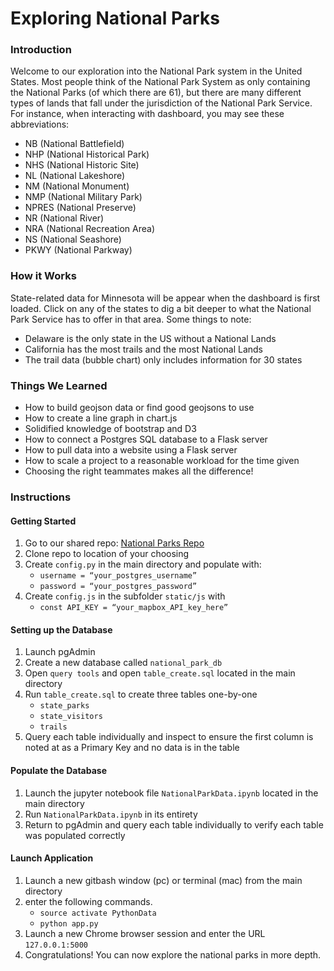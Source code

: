# Exploring National Parks

### Introduction
Welcome to our exploration into the National Park system in the United States.  Most people think of the National Park System as only containing the National Parks (of which there are 61), but there are many different types of lands that fall under the jurisdiction of the National Park Service.  For instance, when interacting with dashboard, you may see these abbreviations: <br>
* NB (National Battlefield)
* NHP (National Historical Park)
* NHS (National Historic Site)
* NL (National Lakeshore)
* NM (National Monument)
* NMP (National Military Park)
* NPRES (National Preserve)
* NR (National River)
* NRA (National Recreation Area)
* NS (National Seashore)
* PKWY (National Parkway)

### How it Works
State-related data for Minnesota will be appear when the dashboard is first loaded.  Click on any of the states to dig a bit deeper to what the National Park Service has to offer in that area.
Some things to note:
* Delaware is the only state in the US without a National Lands
* California has the most trails and the most National Lands
* The trail data (bubble chart) only includes information for 30 states 

### Things We Learned
* How to build geojson data or find good geojsons to use
* How to create a line graph in chart.js
* Solidified knowledge of bootstrap and D3
* How to connect a Postgres SQL database to a Flask server
* How to pull data into a website using a Flask server
* How to scale a project to a reasonable workload for the time given
* Choosing the right teammates makes all the difference!

### Instructions
#### Getting Started
1. Go to our shared repo: [National Parks Repo](https://github.com/njmorr/Exploring-National-Parks) 
1. Clone repo to location of your choosing
1. Create `config.py` in the main directory and populate with:
    * `username = “your_postgres_username”`
    * `password = “your_postgres_password”`
1. Create `config.js` in the subfolder `static/js` with
	* `const API_KEY = “your_mapbox_API_key_here”`

#### Setting up the Database
1. Launch pgAdmin
1. Create a new database called `national_park_db`
1. Open `query tools` and open `table_create.sql` located in the main directory
1. Run `table_create.sql` to create three tables one-by-one
	* `state_parks`
	* `state_visitors`
	* `trails`
1. Query each table individually and inspect to ensure the first column is noted at as a Primary Key and no data is in the table

#### Populate the Database
1. Launch the jupyter notebook file `NationalParkData.ipynb` located in the main directory
1. Run `NationalParkData.ipynb` in its entirety
1. Return to pgAdmin and query each table individually to verify each table was populated correctly

#### Launch Application
1. Launch a new gitbash window (pc) or terminal (mac) from the main directory
1. enter the following commands.
	* `source activate PythonData`
	* `python app.py`
1. Launch a new Chrome browser session and enter the URL `127.0.0.1:5000`
1. Congratulations! You can now explore the national parks in more depth.





